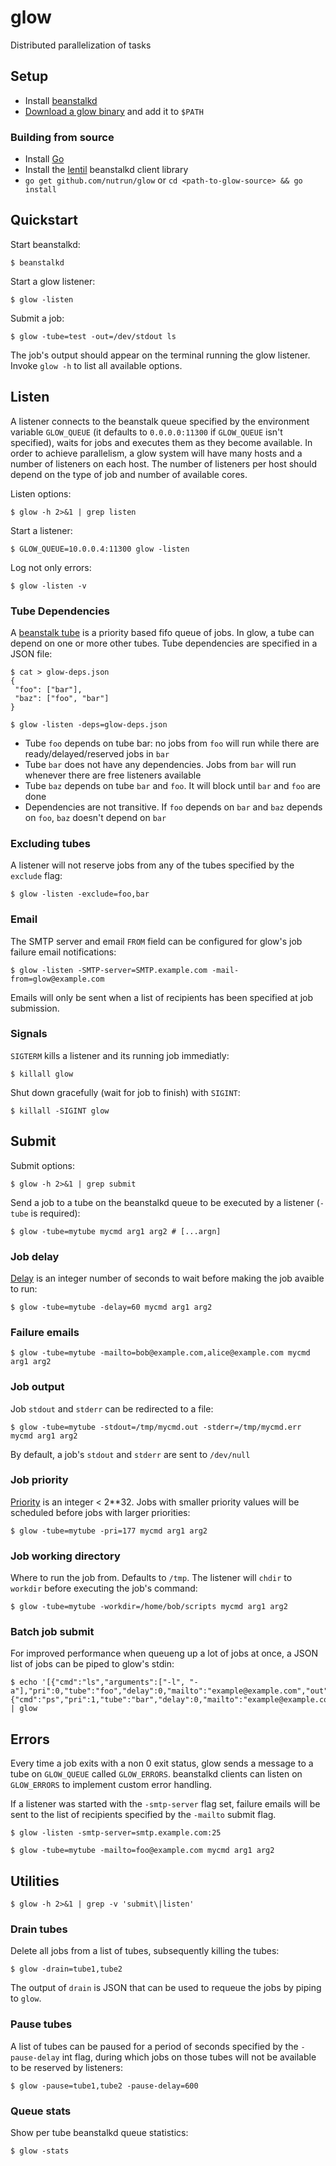 # glow

Distributed parallelization of tasks

## Setup 

- Install [beanstalkd](http://kr.github.com/beanstalkd/download.html)
- [Download a glow binary](https://github.com/nutrun/glow/downloads) and add it to `$PATH`

### Building from source

- Install [Go](http://golang.org/doc/install)
- Install the [lentil](https://github.com/nutrun/lentil) beanstalkd client library
- `go get github.com/nutrun/glow` or `cd <path-to-glow-source> && go install` 

## Quickstart

Start beanstalkd:

```
$ beanstalkd
```

Start a glow listener:

```
$ glow -listen
```

Submit a job:

```
$ glow -tube=test -out=/dev/stdout ls
```

The job's output should appear on the terminal running the glow listener. Invoke `glow -h` to list all available options.

## Listen

A listener connects to the beanstalk queue specified by the environment variable `GLOW_QUEUE` (it defaults to `0.0.0.0:11300` if `GLOW_QUEUE` isn't specified), waits for jobs and executes them as they become available. In order to achieve parallelism, a glow system will have many hosts and a number of listeners on each host. The number of listeners per host should depend on the type of job and number of available cores.

Listen options:

```
$ glow -h 2>&1 | grep listen
```

Start a listener:

```
$ GLOW_QUEUE=10.0.0.4:11300 glow -listen
```

Log not only errors:

```
$ glow -listen -v
```


### Tube Dependencies

A [beanstalk tube](https://github.com/kr/beanstalkd/blob/master/doc/protocol.txt#L105) is a priority based fifo queue of jobs. In glow, a tube can depend on one or more other tubes. Tube dependencies are specified in a JSON file:

```
$ cat > glow-deps.json
{
 "foo": ["bar"],
 "baz": ["foo", "bar"]
}
  
$ glow -listen -deps=glow-deps.json
```

- Tube `foo` depends on tube bar: no jobs from `foo` will run while there are ready/delayed/reserved jobs in `bar`
- Tube `bar` does not have any dependencies. Jobs from `bar` will run whenever there are free listeners available
- Tube `baz` depends on tube `bar` and `foo`. It will block until `bar` and `foo` are done
- Dependencies are not transitive. If `foo` depends on `bar` and `baz` depends on `foo`, `baz` doesn't depend on `bar`

### Excluding tubes

A listener will not reserve jobs from any of the tubes specified by the `exclude` flag:

```
$ glow -listen -exclude=foo,bar
```

### Email

The SMTP server and email `FROM` field can be configured for glow's job failure email notifications:

```
$ glow -listen -SMTP-server=SMTP.example.com -mail-from=glow@example.com
```

Emails will only be sent when a list of recipients has been specified at job submission.

### Signals

`SIGTERM` kills a listener and its running job immediatly:

```
$ killall glow 
```

Shut down gracefully (wait for job to finish) with `SIGINT`:

```
$ killall -SIGINT glow
```


## Submit

Submit options:

```
$ glow -h 2>&1 | grep submit
```

Send a job to a tube on the beanstalkd queue to be executed by a listener (`-tube` is required):

```
$ glow -tube=mytube mycmd arg1 arg2 # [...argn]
```

### Job delay

[Delay](https://github.com/kr/beanstalkd/blob/master/doc/protocol.txt#L136) is an integer number of seconds to wait before making the job avaible to run:

```
$ glow -tube=mytube -delay=60 mycmd arg1 arg2
```

### Failure emails

```
$ glow -tube=mytube -mailto=bob@example.com,alice@example.com mycmd arg1 arg2
```

### Job output

Job `stdout` and `stderr` can be redirected to a file:

```
$ glow -tube=mytube -stdout=/tmp/mycmd.out -stderr=/tmp/mycmd.err  mycmd arg1 arg2
```

By default, a job's `stdout` and `stderr` are sent to `/dev/null`

### Job priority

[Priority](https://github.com/kr/beanstalkd/blob/master/doc/protocol.txt#L132) is an integer < 2**32. Jobs with smaller priority values will be scheduled before jobs with larger priorities:

```
$ glow -tube=mytube -pri=177 mycmd arg1 arg2
```

### Job working directory

Where to run the job from. Defaults to `/tmp`. The listener will `chdir` to `workdir` before executing the job's command:

```
$ glow -tube=mytube -workdir=/home/bob/scripts mycmd arg1 arg2
```

### Batch job submit
For improved performance when queueng up a lot of jobs at once, a JSON list of jobs can be piped to glow's stdin: 

```
$ echo '[{"cmd":"ls","arguments":["-l", "-a"],"pri":0,"tube":"foo","delay":0,"mailto":"example@example.com","out":"/tmp/glow.out","workdir":"/tmp/glow"},{"cmd":"ps","pri":1,"tube":"bar","delay":0,"mailto":"example@example.com","out":"/tmp/glow.out","workdir":"/tmp/glow"}]' | glow
```

## Errors

Every time a job exits with a non 0 exit status, glow sends a message to a tube on `GLOW_QUEUE` called `GLOW_ERRORS`. beanstalkd clients can listen on `GLOW_ERRORS` to implement custom error handling. 

If a listener was started with the `-smtp-server` flag set, failure emails will be sent to the list of recipients specified by the `-mailto` submit flag.

```
$ glow -listen -smtp-server=smtp.example.com:25
```

```
$ glow -tube=mytube -mailto=foo@example.com mycmd arg1 arg2
```

## Utilities

```
$ glow -h 2>&1 | grep -v 'submit\|listen'
```

### Drain tubes

Delete all jobs from a list of tubes, subsequently killing the tubes:

```
$ glow -drain=tube1,tube2
```

The output of `drain` is JSON that can be used to requeue the jobs by piping to `glow`.

### Pause tubes

A list of tubes can be paused for a period of seconds specified by the `-pause-delay` int flag, during which jobs on those tubes will not be available to be reserved by listeners:

```
$ glow -pause=tube1,tube2 -pause-delay=600
```

### Queue stats

Show per tube beanstalkd queue statistics:

```
$ glow -stats
```

